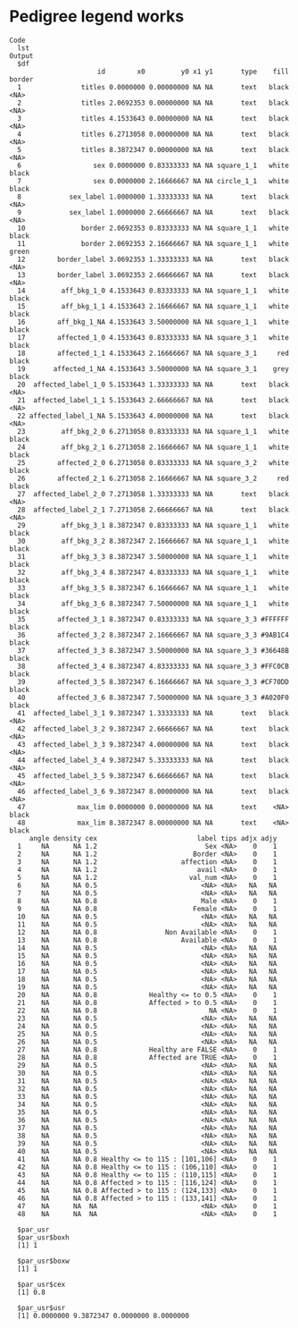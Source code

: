 # Pedigree legend works

    Code
      lst
    Output
      $df
                          id        x0         y0 x1 y1       type    fill border
      1               titles 0.0000000 0.00000000 NA NA       text   black   <NA>
      2               titles 2.0692353 0.00000000 NA NA       text   black   <NA>
      3               titles 4.1533643 0.00000000 NA NA       text   black   <NA>
      4               titles 6.2713058 0.00000000 NA NA       text   black   <NA>
      5               titles 8.3872347 0.00000000 NA NA       text   black   <NA>
      6                  sex 0.0000000 0.83333333 NA NA square_1_1   white  black
      7                  sex 0.0000000 2.16666667 NA NA circle_1_1   white  black
      8            sex_label 1.0000000 1.33333333 NA NA       text   black   <NA>
      9            sex_label 1.0000000 2.66666667 NA NA       text   black   <NA>
      10              border 2.0692353 0.83333333 NA NA square_1_1   white  black
      11              border 2.0692353 2.16666667 NA NA square_1_1   white  green
      12        border_label 3.0692353 1.33333333 NA NA       text   black   <NA>
      13        border_label 3.0692353 2.66666667 NA NA       text   black   <NA>
      14         aff_bkg_1_0 4.1533643 0.83333333 NA NA square_1_1   white  black
      15         aff_bkg_1_1 4.1533643 2.16666667 NA NA square_1_1   white  black
      16        aff_bkg_1_NA 4.1533643 3.50000000 NA NA square_1_1   white  black
      17        affected_1_0 4.1533643 0.83333333 NA NA square_3_1   white  black
      18        affected_1_1 4.1533643 2.16666667 NA NA square_3_1     red  black
      19       affected_1_NA 4.1533643 3.50000000 NA NA square_3_1    grey  black
      20  affected_label_1_0 5.1533643 1.33333333 NA NA       text   black   <NA>
      21  affected_label_1_1 5.1533643 2.66666667 NA NA       text   black   <NA>
      22 affected_label_1_NA 5.1533643 4.00000000 NA NA       text   black   <NA>
      23         aff_bkg_2_0 6.2713058 0.83333333 NA NA square_1_1   white  black
      24         aff_bkg_2_1 6.2713058 2.16666667 NA NA square_1_1   white  black
      25        affected_2_0 6.2713058 0.83333333 NA NA square_3_2   white  black
      26        affected_2_1 6.2713058 2.16666667 NA NA square_3_2     red  black
      27  affected_label_2_0 7.2713058 1.33333333 NA NA       text   black   <NA>
      28  affected_label_2_1 7.2713058 2.66666667 NA NA       text   black   <NA>
      29         aff_bkg_3_1 8.3872347 0.83333333 NA NA square_1_1   white  black
      30         aff_bkg_3_2 8.3872347 2.16666667 NA NA square_1_1   white  black
      31         aff_bkg_3_3 8.3872347 3.50000000 NA NA square_1_1   white  black
      32         aff_bkg_3_4 8.3872347 4.83333333 NA NA square_1_1   white  black
      33         aff_bkg_3_5 8.3872347 6.16666667 NA NA square_1_1   white  black
      34         aff_bkg_3_6 8.3872347 7.50000000 NA NA square_1_1   white  black
      35        affected_3_1 8.3872347 0.83333333 NA NA square_3_3 #FFFFFF  black
      36        affected_3_2 8.3872347 2.16666667 NA NA square_3_3 #9AB1C4  black
      37        affected_3_3 8.3872347 3.50000000 NA NA square_3_3 #36648B  black
      38        affected_3_4 8.3872347 4.83333333 NA NA square_3_3 #FFC0CB  black
      39        affected_3_5 8.3872347 6.16666667 NA NA square_3_3 #CF70DD  black
      40        affected_3_6 8.3872347 7.50000000 NA NA square_3_3 #A020F0  black
      41  affected_label_3_1 9.3872347 1.33333333 NA NA       text   black   <NA>
      42  affected_label_3_2 9.3872347 2.66666667 NA NA       text   black   <NA>
      43  affected_label_3_3 9.3872347 4.00000000 NA NA       text   black   <NA>
      44  affected_label_3_4 9.3872347 5.33333333 NA NA       text   black   <NA>
      45  affected_label_3_5 9.3872347 6.66666667 NA NA       text   black   <NA>
      46  affected_label_3_6 9.3872347 8.00000000 NA NA       text   black   <NA>
      47             max_lim 0.0000000 0.00000000 NA NA       text    <NA>  black
      48             max_lim 8.3872347 8.00000000 NA NA       text    <NA>  black
         angle density cex                         label tips adjx adjy
      1     NA      NA 1.2                           Sex <NA>    0    1
      2     NA      NA 1.2                        Border <NA>    0    1
      3     NA      NA 1.2                     affection <NA>    0    1
      4     NA      NA 1.2                         avail <NA>    0    1
      5     NA      NA 1.2                       val_num <NA>    0    1
      6     NA      NA 0.5                          <NA> <NA>   NA   NA
      7     NA      NA 0.5                          <NA> <NA>   NA   NA
      8     NA      NA 0.8                          Male <NA>    0    1
      9     NA      NA 0.8                        Female <NA>    0    1
      10    NA      NA 0.5                          <NA> <NA>   NA   NA
      11    NA      NA 0.5                          <NA> <NA>   NA   NA
      12    NA      NA 0.8                 Non Available <NA>    0    1
      13    NA      NA 0.8                     Available <NA>    0    1
      14    NA      NA 0.5                          <NA> <NA>   NA   NA
      15    NA      NA 0.5                          <NA> <NA>   NA   NA
      16    NA      NA 0.5                          <NA> <NA>   NA   NA
      17    NA      NA 0.5                          <NA> <NA>   NA   NA
      18    NA      NA 0.5                          <NA> <NA>   NA   NA
      19    NA      NA 0.5                          <NA> <NA>   NA   NA
      20    NA      NA 0.8             Healthy <= to 0.5 <NA>    0    1
      21    NA      NA 0.8             Affected > to 0.5 <NA>    0    1
      22    NA      NA 0.8                            NA <NA>    0    1
      23    NA      NA 0.5                          <NA> <NA>   NA   NA
      24    NA      NA 0.5                          <NA> <NA>   NA   NA
      25    NA      NA 0.5                          <NA> <NA>   NA   NA
      26    NA      NA 0.5                          <NA> <NA>   NA   NA
      27    NA      NA 0.8             Healthy are FALSE <NA>    0    1
      28    NA      NA 0.8             Affected are TRUE <NA>    0    1
      29    NA      NA 0.5                          <NA> <NA>   NA   NA
      30    NA      NA 0.5                          <NA> <NA>   NA   NA
      31    NA      NA 0.5                          <NA> <NA>   NA   NA
      32    NA      NA 0.5                          <NA> <NA>   NA   NA
      33    NA      NA 0.5                          <NA> <NA>   NA   NA
      34    NA      NA 0.5                          <NA> <NA>   NA   NA
      35    NA      NA 0.5                          <NA> <NA>   NA   NA
      36    NA      NA 0.5                          <NA> <NA>   NA   NA
      37    NA      NA 0.5                          <NA> <NA>   NA   NA
      38    NA      NA 0.5                          <NA> <NA>   NA   NA
      39    NA      NA 0.5                          <NA> <NA>   NA   NA
      40    NA      NA 0.5                          <NA> <NA>   NA   NA
      41    NA      NA 0.8 Healthy <= to 115 : [101,106] <NA>    0    1
      42    NA      NA 0.8 Healthy <= to 115 : (106,110] <NA>    0    1
      43    NA      NA 0.8 Healthy <= to 115 : (110,115] <NA>    0    1
      44    NA      NA 0.8 Affected > to 115 : [116,124] <NA>    0    1
      45    NA      NA 0.8 Affected > to 115 : (124,133] <NA>    0    1
      46    NA      NA 0.8 Affected > to 115 : (133,141] <NA>    0    1
      47    NA      NA  NA                          <NA> <NA>    0    1
      48    NA      NA  NA                          <NA> <NA>    0    1
      
      $par_usr
      $par_usr$boxh
      [1] 1
      
      $par_usr$boxw
      [1] 1
      
      $par_usr$cex
      [1] 0.8
      
      $par_usr$usr
      [1] 0.0000000 9.3872347 0.0000000 8.0000000
      
      

